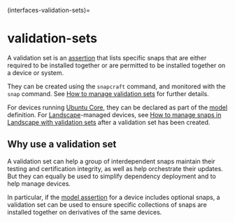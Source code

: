 (interfaces-validation-sets)=
# validation-sets

A validation set is an [assertion](/explanation/security/assertions) that lists specific snaps that are either required to be installed together or are permitted to be installed together on a device or system.

They can be created using the `snapcraft` command, and monitored with the `snap` command.  See [How to manage validation sets](https://forum.snapcraft.io/t/manage-validation-sets/47253) for further details.

For devices running [Ubuntu Core](/t/glossary/14612#heading--ubuntu-core), they can be declared as part of the [model](https://ubuntu.com/core/docs/reference/assertions/model) definition. For [Landscape](https://ubuntu.com/landscape)-managed devices, see [How to manage snaps in Landscape with validation sets](https://documentation.ubuntu.com/landscape/how-to-guides/iot-for-devices/manage-snaps-with-validation-sets/) after a validation set has been created.

## Why use a validation set

A validation set can help a group of interdependent snaps maintain their testing and certification integrity, as well as help orchestrate their updates. But they can equally be used to simplify dependency deployment and to help manage devices.

In particular, if the [model assertion](https://ubuntu.com/core/docs/reference/assertions/model) for a device includes optional snaps, a validation set can be used to ensure specific collections of snaps are installed together on derivatives of the same devices.

